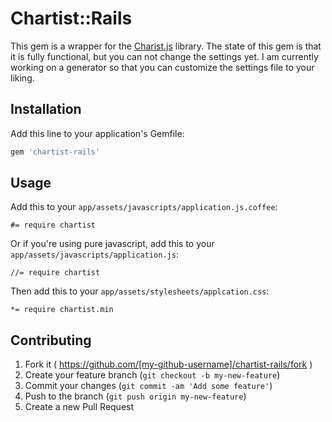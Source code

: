 # Chartist::Rails

This gem is a wrapper for the [Charist.js](https://github.com/gionkunz/chartist-js) library.
The state of this gem is that it is fully functional, but you can not change the settings yet.
I am currently working on a generator so that you can customize the settings file to your liking.

## Installation

Add this line to your application's Gemfile:

```ruby
gem 'chartist-rails'
```

## Usage

Add this to your `app/assets/javascripts/application.js.coffee`:

```
#= require chartist
```

Or if you're using pure javascript, add this to your `app/assets/javascripts/application.js`:

```
//= require chartist
```

Then add this to your `app/assets/stylesheets/applcation.css`:

```
*= require chartist.min
```

## Contributing

1. Fork it ( https://github.com/[my-github-username]/chartist-rails/fork )
2. Create your feature branch (`git checkout -b my-new-feature`)
3. Commit your changes (`git commit -am 'Add some feature'`)
4. Push to the branch (`git push origin my-new-feature`)
5. Create a new Pull Request
